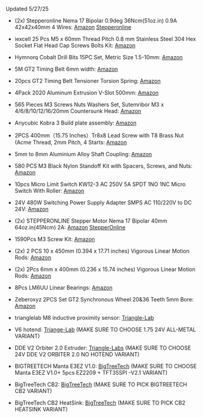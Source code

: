 Updated 5/27/25

- (2x) Stepperonline Nema 17 Bipolar 0.9deg 36Ncm(51oz.in) 0.9A 42x42x40mm 4 Wires: [Amazon](https://a.co/d/cxJGrp1) [Stepperonline](https://www.omc-stepperonline.com/nema-17-bipolar-0-9deg-36ncm-51oz-in-0-9a-5-4v-42x42x40mm-4-wires-17hm15-0904s)
- iexcell 25 Pcs M5 x 60mm Thread Pitch 0.8 mm Stainless Steel 304 Hex Socket Flat Head Cap Screws Bolts Kit: [Amazon](https://a.co/d/i7QItlL)
- Hymnorq Cobalt Drill Bits 15PC Set, Metric Size 1.5-10mm: [Amazon](https://a.co/d/cp3Z61e)
- 5M GT2 Timing Belt 6mm width: [Amazon](https://a.co/d/6wYfHLA)
- 20pcs GT2 Timing Belt Tensioner Torsion Spring: [Amazon](https://a.co/d/eOcRTt9)
- 4Pack 2020 Aluminum Extrusion V-Slot 500mm: [Amazon](https://a.co/d/bfFlIh4)
- 565 Pieces M3 Screws Nuts Washers Set, Sutemribor M3 x 4/6/8/10/12/16/20mm Countersunk Head: [Amazon](https://a.co/d/4XWbT3w)
- Anycubic Kobra 3 Build plate assembly: [Amazon](https://a.co/d/5mofGed)
- 2PCS 400mm（15.75 Inches）Tr8x8 Lead Screw with T8 Brass Nut (Acme Thread, 2mm Pitch, 4 Starts: [Amazon](https://a.co/d/eAzXcd1)
- 5mm to 8mm Aluminium Alloy Shaft Coupling: [Amazon](https://a.co/d/2yQQRR6)
- 580 PCS M3 Black Nylon Standoff Kit with Spacers, Screws, and Nuts: [Amazon](https://a.co/d/3ski8s5)
- 10pcs Micro Limit Switch KW12-3 AC 250V 5A SPDT 1NO 1NC Micro Switch With Roller: [Amazon](https://a.co/d/j1za4Sr)
- 24V 480W Switching Power Supply Adapter SMPS AC 110/220V to DC 24V: [Amazon](https://a.co/d/goHCgDo)
- (2x) STEPPERONLINE Stepper Motor Nema 17 Bipolar 40mm 64oz.in(45Ncm) 2A: [Amazon](https://a.co/d/0sLCQks) [StepperOnline](https://www.omc-stepperonline.com/nema-17-bipolar-45ncm-64oz-in-2a-42x42x40mm-4-wires-w-1m-cable-connector-17hs16-2004s1)
- 1590Pcs M3 Screw Kit: [Amazon](https://a.co/d/etbID81)
- (2x) 2 PCS 10 x 450mm (0.394 x 17.71 inches) Vigorous Linear Motion Rods: [Amazon](https://a.co/d/boRPGc3)
- (2x) 2Pcs 6mm x 400mm (0.236 x 15.74 inches) Vigorous Linear Motion Rods: [Amazon](https://a.co/d/f1f063z)
- 8Pcs LM6UU Linear Bearings: [Amazon](https://a.co/d/eilXz34)
- Zeberoxyz 2PCS Set GT2 Synchronous Wheel 20&36 Teeth 5mm Bore: [Amazon](https://a.co/d/fhxlShq)


- trianglelab M8 inductive proximity sensor: [Triangle-Lab](https://trianglelab.net/products/m8)
- V6 hotend: [Triange-Lab](https://trianglelab.net/products/v6-hotend-1?VariantsId=10946) (MAKE SURE TO CHOOSE 1.75 24V ALL-METAL VARIANT)
- DDE V2 Orbiter 2.0 Extruder: [Triangle-Labs](https://trianglelab.net/products/dde-v2-orbiter-20-extruder?VariantsId=10328) (MAKE SURE TO CHOOSE 24V DDE V2 ORBITER 2.0 NO HOTEND VARIANT)


- BIGTREETECH Manta E3EZ V1.0: [BigTreeTech](https://biqu.equipment/products/bigtreetech-manta-e3ez-v1-0-for-ender3-ender3pro-ender5?variant=40214245081186) (MAKE SURE TO CHOOSE Manta E3EZ V1.0+ 5pcs EZ2209 + TFT35SPI -V2.1 VARIANT)
- BigTreeTech CB2: [BigTreeTech](https://biqu.equipment/products/bigtreetech-pi-2-cb2?variant=41018191839330) (MAKE SURE TO PICK BIGTREETECH CB2 VARIANT)
- BigTreeTech CB2 HeatSink: [BigTreeTech](https://biqu.equipment/products/bigtreetech-pi-2-cb2?variant=41283042213986) (MAKE SURE TO PICK CB2 HEATSINK VARIANT)
